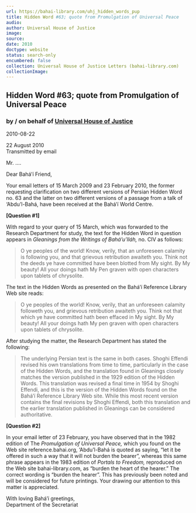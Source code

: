```yaml
---
url: https://bahai-library.com/uhj_hidden_words_pup
title: Hidden Word #63; quote from Promulgation of Universal Peace
audio: 
author: Universal House of Justice
image: 
source: 
date: 2010
doctype: website
status: search-only
encumbered: false
collection: Universal House of Justice Letters (bahai-library.com)
collectionImage: 
---
```



## Hidden Word #63; quote from Promulgation of Universal Peace

### by / on behalf of [Universal House of Justice](https://bahai-library.com/author/Universal+House+of+Justice)

2010-08-22


22 August 2010  
Transmitted by email  
  
Mr. ....  
  
Dear Bahá’í Friend,  
  
Your email letters of 15 March 2009 and 23 February 2010, the former requesting clarification on two different versions of Persian Hidden Word no. 63 and the latter on two different versions of a passage from a talk of ‘Abdu’l-Bahá, have been received at the Bahá’í World Centre.  
  
**\[Question #1\]**  
  
With regard to your query of 15 March, which was forwarded to the Research Department for study, the text for the Hidden Word in question appears in _Gleanings from the Writings of Bahá’u’lláh,_ no. CIV as follows:

> O ye peoples of the world! Know, verily, that an unforeseen calamity is following you, and that grievous retribution awaiteth you. Think not the deeds ye have committed have been blotted from My sight. By My beauty! All your doings hath My Pen graven with open characters upon tablets of chrysolite.

The text in the Hidden Words as presented on the Bahá’í Reference Library Web site reads:

> O ye peoples of the world! Know, verily, that an unforeseen calamity followeth you, and grievous retribution awaiteth you. Think not that which ye have committed hath been effaced in My sight. By My beauty! All your doings hath My pen graven with open characters upon tablets of chrysolite.

After studying the matter, the Research Department has stated the following:

> The underlying Persian text is the same in both cases. Shoghi Effendi revised his own translations from time to time, particularly in the case of the Hidden Words, and the translation found in Gleanings closely matches the version published in the 1929 edition of the Hidden Words. This translation was revised a final time in 1954 by Shoghi Effendi, and this is the version of the Hidden Words found on the Bahá’í Reference Library Web site. While this most recent version contains the final revisions by Shoghi Effendi, both this translation and the earlier translation published in Gleanings can be considered authoritative.

**\[Question #2\]**  
  
In your email letter of 23 February, you have observed that in the 1982 edition of The _Promulgation of Universal Peace,_ which you found on the Web site reference.bahai.org, ‘Abdu’l-Bahá is quoted as saying, “let it be offered in such a way that it will not burden the bearer”, whereas this same phrase appears in the 1983 edition of _Portals to Freedom,_ reproduced on the Web site bahai-library.com, as “burden the heart of the hearer.” The correct wording is “burden the hearer”. This has previously been noted and will be considered for future printings. Your drawing our attention to this matter is appreciated.

With loving Bahá’í greetings,  
Department of the Secretariat
